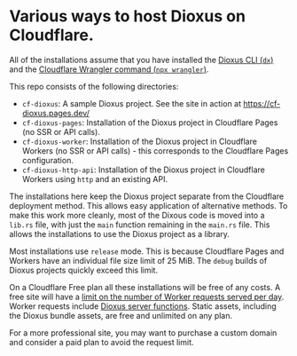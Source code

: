 # Various ways to host Dioxus on Cloudflare.

All of the installations assume that you have installed the [Dioxus CLI (`dx`)](https://dioxuslabs.com/learn/0.6/getting_started/) and the [Cloudflare Wrangler command (`npx wrangler`)](https://developers.cloudflare.com/workers/wrangler/install-and-update/).

This repo consists of the following directories:

- `cf-dioxus`: A sample Dioxus project. See the site in action at https://cf-dioxus.pages.dev/
- `cf-dioxus-pages`: Installation of the Dioxus project in Cloudflare Pages (no SSR or API calls).
- `cf-dioxus-worker`: Installation of the Dioxus project in Cloudflare Workers (no SSR or API calls) - this corresponds to the Cloudflare Pages configuration.
- `cf-dioxus-http-api`: Installation of the Dioxus project in Cloudflare Workers using `http` and an existing API.

The installations here keep the Dioxus project separate from the Cloudflare
deployment method. This allows easy application of alternative methods. To make
this work more cleanly, most of the Dixous code is moved into a `lib.rs` file,
with just the `main` function remaining in the `main.rs` file. This allows the
installations to use the Dioxus project as a library.

Most installations use `release` mode. This is because Cloudflare Pages and
Workers have an individual file size limit of 25 MiB. The `debug` builds of
Dioxus projects quickly exceed this limit.

On a Cloudflare Free plan all these installations will be free of any costs. A
free site will have a [limit on the number of Worker requests served per day](https://developers.cloudflare.com/workers/platform/pricing/#workers). Worker requests include [Dioxus server functions](https://dioxuslabs.com/learn/0.6/guides/fullstack/server_functions/).
Static assets, including the Dioxus bundle assets, are free and unlimited on any plan.

For a more professional site, you may want to purchase a custom domain and
consider a paid plan to avoid the request limit.
